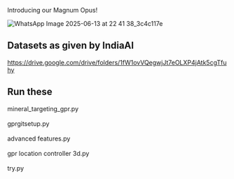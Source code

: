 Introducing our Magnum Opus!

![WhatsApp Image 2025-06-13 at 22 41 38_3c4c117e](https://github.com/user-attachments/assets/2e3c637f-a02d-437c-a2c9-9e57f0ee8403)


Datasets as given by IndiaAI
-

https://drive.google.com/drive/folders/1fW1ovVQegwjJt7eOLXP4jAtk5cgTfuhy


Run these
-


mineral_targeting_gpr.py
<br/>
<br/>
gprgitsetup.py
<br/>
<br/>
advanced features.py
<br/>
<br/>
gpr location controller 3d.py
<br/>
<br/>
try.py
<br/>
<br/>




